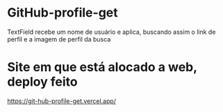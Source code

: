 # GitHub-profile-get
TextField recebe um nome de usuário e aplica, buscando assim o link de perfil e a imagem de perfil da busca

# Site em que está alocado a web, deploy feito
https://git-hub-profile-get.vercel.app/
